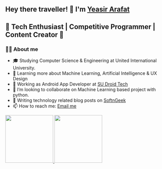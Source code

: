 ## Hey there traveller! 👋 I'm [Yeasir Arafat](https://github.com/YeasirAR)
## 🚀 Tech Enthusiast | Competitive Programmer | Content Creator 🚀


### :supervillain_man: About me

- 🎓 Studying Computer Science & Engineering at United International University.
- 🌱 Learning more about Machine Learning, Artificial Intelligence & UX Design
- 💼 Working as Android App Developer at [SU Droid Tech](sudroidtech.com)
- 👯 I’m looking to collaborate on Machine Learning based project with python.
- 💬 Writing technology related blog posts on [SoftnGeek](https://www.softngeek.com/)
- 📫 How to reach me: [Email me](mailto:yeasirar@gmail.com)

<a href="https://github.com/YeasirAR">
  <img height="150em" src="https://github-readme-stats.vercel.app/api?username=YeasirAR&theme=buefy&show_icons=true" />
  <img height="150em" src="https://github-readme-stats.vercel.app/api/top-langs/?username=YeasirAR&theme=buefy&layout=compact" />
</a>
